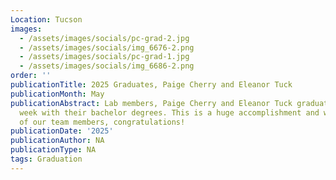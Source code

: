 ```yaml
---
Location: Tucson
images:
  - /assets/images/socials/pc-grad-2.jpg
  - /assets/images/socials/img_6676-2.png
  - /assets/images/socials/pc-grad-1.jpg
  - /assets/images/socials/img_6686-2.png
order: ''
publicationTitle: 2025 Graduates, Paige Cherry and Eleanor Tuck
publicationMonth: May
publicationAbstract: Lab members, Paige Cherry and Eleanor Tuck graduated this past
  week with their bachelor degrees. This is a huge accomplishment and we are so proud
  of our team members, congratulations!
publicationDate: '2025'
publicationAuthor: NA
publicationType: NA
tags: Graduation
---
```

